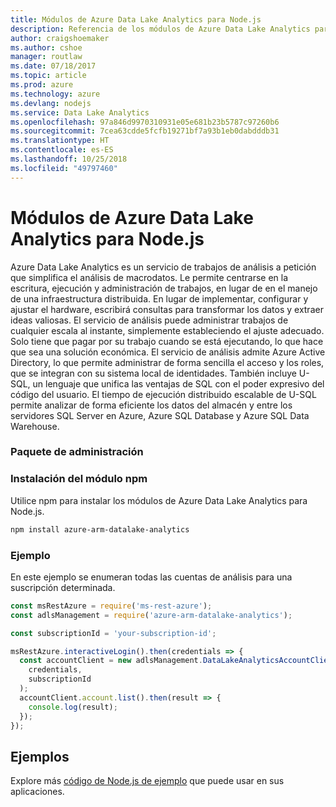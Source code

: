 ```yaml
---
title: Módulos de Azure Data Lake Analytics para Node.js
description: Referencia de los módulos de Azure Data Lake Analytics para Node.js
author: craigshoemaker
ms.author: cshoe
manager: routlaw
ms.date: 07/18/2017
ms.topic: article
ms.prod: azure
ms.technology: azure
ms.devlang: nodejs
ms.service: Data Lake Analytics
ms.openlocfilehash: 97a846d9970310931e05e681b23b5787c97260b6
ms.sourcegitcommit: 7cea63cdde5fcfb19271bf7a93b1eb0dabdddb31
ms.translationtype: HT
ms.contentlocale: es-ES
ms.lasthandoff: 10/25/2018
ms.locfileid: "49797460"
---
```

# <a name="azure-data-lake-analytics-modules-for-nodejs"></a>Módulos de Azure Data Lake Analytics para Node.js

Azure Data Lake Analytics es un servicio de trabajos de análisis a petición que simplifica el análisis de macrodatos. Le permite centrarse en la escritura, ejecución y administración de trabajos, en lugar de en el manejo de una infraestructura distribuida. En lugar de implementar, configurar y ajustar el hardware, escribirá consultas para transformar los datos y extraer ideas valiosas. El servicio de análisis puede administrar trabajos de cualquier escala al instante, simplemente estableciendo el ajuste adecuado. Solo tiene que pagar por su trabajo cuando se está ejecutando, lo que hace que sea una solución económica. El servicio de análisis admite Azure Active Directory, lo que permite administrar de forma sencilla el acceso y los roles, que se integran con su sistema local de identidades. También incluye U-SQL, un lenguaje que unifica las ventajas de SQL con el poder expresivo del código del usuario. El tiempo de ejecución distribuido escalable de U-SQL permite analizar de forma eficiente los datos del almacén y entre los servidores SQL Server en Azure, Azure SQL Database y Azure SQL Data Warehouse.

### <a name="management-package"></a>Paquete de administración

### <a name="install-the-npm-module"></a>Instalación del módulo npm

Utilice npm para instalar los módulos de Azure Data Lake Analytics para Node.js.

```bash
npm install azure-arm-datalake-analytics
```

### <a name="example"></a>Ejemplo

En este ejemplo se enumeran todas las cuentas de análisis para una suscripción determinada.

```javascript
const msRestAzure = require('ms-rest-azure');
const adlsManagement = require('azure-arm-datalake-analytics');

const subscriptionId = 'your-subscription-id';

msRestAzure.interactiveLogin().then(credentials => {
  const accountClient = new adlsManagement.DataLakeAnalyticsAccountClient(
    credentials,
    subscriptionId
  );
  accountClient.account.list().then(result => {
    console.log(result);
  });
});
```

## <a name="samples"></a>Ejemplos

Explore más [código de Node.js de ejemplo](https://azure.microsoft.com/resources/samples/?platform=nodejs) que puede usar en sus aplicaciones.
